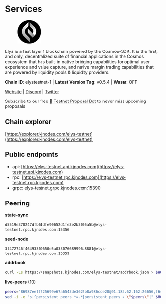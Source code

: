 # Services

<figure><img src="https://raw.githubusercontent.com/kj89/cosmos-images/main/logos/elys.png" alt=""><figcaption></figcaption></figure>

Elys is a fast layer 1 blockchain powered by the Cosmos-SDK.  It is the first, and only, decentralized suite of financial  applications in the Cosmos ecosystem that has built-in native  bridging capabilities for optimal user experience and value  capture, and native margin trading capabilities that are  powered by liquidity pools & liquidity providers.

**Chain ID**: elystestnet-1 | **Latest Version Tag**: v0.5.4 | **Wasm**: OFF

[Website](https://elys.network) | [Discord](https://discord.gg/R9Gr6Vh7vC) | [Twitter](https://twitter.com/elys_network)



Subscribe to our free [🤖 Testnet Proposal Bot](https://t.me/kjnodes_testnet_proposal_bot) to never miss upcoming proposals


## Chain explorer
[https://explorer.kjnodes.com/elys-testnet](https://explorer.kjnodes.com/elys-testnet)

## Public endpoints

* api: [https://elys-testnet.api.kjnodes.com](https://elys-testnet.api.kjnodes.com)
* rpc: [https://elys-testnet.rpc.kjnodes.com](https://elys-testnet.rpc.kjnodes.com)
* grpc: elys-testnet.grpc.kjnodes.com:15390

## Peering

**state-sync**

```text
d5519e378247dfb61dfe90652d1fe3e2b3005a5b@elys-testnet.rpc.kjnodes.com:15356
```

**seed-node**

```text
3f472746f46493309650e5a033076689996c8881@elys-testnet.rpc.kjnodes.com:15359
```

**addrbook**
```bash
curl -Ls https://snapshots.kjnodes.com/elys-testnet/addrbook.json > $HOME/.elys/config/addrbook.json
```

**live-peers** (10)
```bash
peers="86987eeff225699e67a6543de3622b8a986cce28@91.183.62.162:26656,f6480d5563172e7de0b97b666c4d503d7c4daae8@94.130.225.23:26656,8dd419e6ed9117dbc793a1a59f7eca3d2c615fb3@65.109.157.236:60556,89c4d6fa66c4e4517742e564cd6ba1532496fd43@65.108.108.52:32656,ab4068efcb0e1401ff1b08f9269fa88151a640c0@154.12.229.78:26656,d5519e378247dfb61dfe90652d1fe3e2b3005a5b@65.109.68.190:15356,3d5e561dfdc0922d5b05f7616cf9a31d4fd17121@65.21.232.160:21956,42d3a20613e443087ae5aec1f1e56c0a12cf8455@135.181.60.184:46656,f3480371baafae419bfef68a64ace00dd8944bd6@65.109.92.241:10126,147683d8ae2c34281fc73d6a9f6cedd5f28a15ed@185.216.203.176:21956"
sed -i -e "s|^persistent_peers *=.*|persistent_peers = \"$peers\"|" $HOME/.elys/config/config.toml
```
